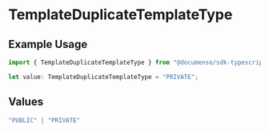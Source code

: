 # TemplateDuplicateTemplateType

## Example Usage

```typescript
import { TemplateDuplicateTemplateType } from "@documenso/sdk-typescript/models/operations";

let value: TemplateDuplicateTemplateType = "PRIVATE";
```

## Values

```typescript
"PUBLIC" | "PRIVATE"
```